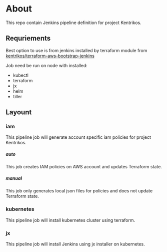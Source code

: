 # About

This repo contain Jenkins pipeline definition for project Kentrikos.

## Requriements

Best option to use is from jenkins installed by terraform module from [kentrikos/terraform-aws-bootstrap-jenkins](https://github.com/kentrikos/terraform-aws-bootstrap-jenkins) 

Job need be run on node with installed:

* kubectl
* terraform
* jx
* helm
* tiller

## Layount

### iam

This pipeline job will generate account specific iam policies for project Kentrikos.

##### auto 

This job creates IAM policies on AWS account and updates Terraform state.

##### manual

This job only generates local json files for policies and does not update Terraform state.

### kubernetes

This pipeline job will install kubernetes cluster using terraform.

### jx

This pipeline job will install Jenkins using jx installer on kubernetes.